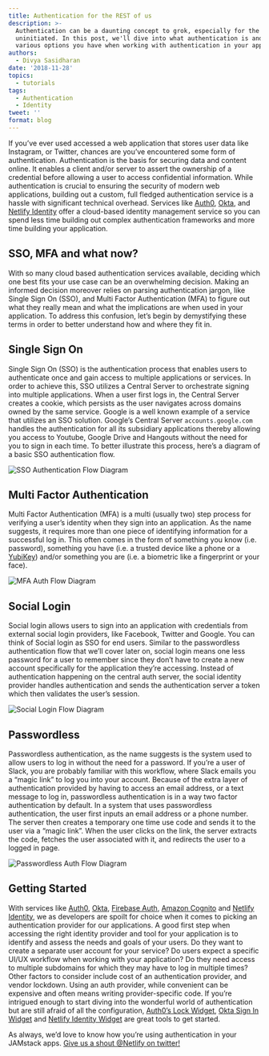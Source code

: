 ```yaml
---
title: Authentication for the REST of us
description: >-
  Authentication can be a daunting concept to grok, especially for the
  uninitiated. In this post, we'll dive into what authentication is and the
  various options you have when working with authentication in your apps.
authors:
  - Divya Sasidharan
date: '2018-11-28'
topics:
  - tutorials
tags:
  - Authentication
  - Identity
tweet: ''
format: blog
---
```

If you’ve ever used accessed a web application that stores user data like Instagram, or Twitter, chances are you’ve encountered some form of authentication. Authentication is the basis for securing data and content online. It enables a client and/or server to assert the ownership of a credential before allowing a user to access confidential information. While authentication is crucial to ensuring the security of modern web applications, building out a custom, full fledged authentication service is a hassle with significant technical overhead. Services like [Auth0](https://auth0.com/), [Okta](https://www.okta.com/), and [Netlify Identity](https://www.netlify.com/docs/identity/) offer a cloud-based identity management service so you can spend less time building out complex authentication frameworks and more time building your application.


## SSO, MFA and what now?  

With so many cloud based authentication services available, deciding which one best fits your use case can be an overwhelming decision. Making an informed decision moreover relies on parsing authentication jargon, like Single Sign On (SSO), and Multi Factor Authentication (MFA) to figure out what they really mean and what the implications are when used in your application. To address this confusion, let’s begin by demystifying these terms in order to better understand how and where they fit in. 

## Single Sign On

Single Sign On (SSO) is the authentication process that enables users to authenticate once and gain access to multiple applications or services. In order to achieve this, SSO utilizes a Central Server to orchestrate signing into multiple applications. When a user first logs in, the Central Server creates a cookie, which persists as the user navigates across domains owned by the same service. Google is a well known example of a service that utilizes an SSO solution. Google’s Central Server `accounts.google.com` handles the authentication for all its subsidiary applications thereby allowing you access to Youtube, Google Drive and Hangouts without the need for you to sign in each time. To better illustrate this process, here’s a diagram of a basic SSO authentication flow. 



![SSO Authentication Flow Diagram](/img/blog/auth-sso.png)



## Multi Factor Authentication

Multi Factor Authentication (MFA) is a multi (usually two) step process for verifying a user’s identity when they sign into an application. As the name suggests, it requires more than one piece of identifying information for a successful log in. This often comes in the form of something you know (i.e. password), something you have (i.e. a trusted device like a phone or a [YubiKey](https://www.yubico.com/)) and/or something you are (i.e. a biometric like a fingerprint or your face). 

![MFA Auth Flow Diagram](/img/blog/auth-mfa.png)



## Social Login

Social login allows users to sign into an application with credentials from external social login providers, like Facebook, Twitter and Google. You can think of Social login as SSO for end users. Similar to the passwordless authentication flow that we’ll cover later on, social login means one less password for a user to remember since they don’t have to create a new account specifically for the application they’re accessing. Instead of authentication happening on the central auth server, the social identity provider handles authentication and sends the authentication server a token which then validates the user’s session.


![Social Login Flow Diagram](/img/blog/auth-social.png)



## Passwordless

Passwordless authentication, as the name suggests is the system used to allow users to log in without the need for a password. If you’re a user of Slack, you are probably familiar with this workflow, where Slack emails you a “magic link” to log you into your account. Because of the extra layer of authentication provided by having to access an email address, or a text message to log in, passwordless authentication is in a way two factor authentication by default. In a system that uses passwordless authentication, the user first inputs an email address or a phone number. The server then creates a temporary one time use code and sends it to the user via a “magic link”. When the user clicks on the link, the server extracts the code, fetches the user associated with it, and redirects the user to a logged in page.


![Passwordless Auth Flow Diagram](/img/blog/auth-passwordless.png)


 

## Getting Started

With services like [Auth0](https://auth0.com/), [Okta](https://www.okta.com/), [Firebase Auth](https://firebase.google.com/docs/auth/), [Amazon Cognito](https://aws.amazon.com/cognito/) and [Netlify Identity](https://www.netlify.com/docs/identity/), we as developers are spoilt for choice when it comes to picking an authentication provider for our applications. A good first step when accessing the right identity provider and tool for your application is to identify and assess the needs and goals of your users. Do they want to create a separate user account for your service? Do users expect a specific UI/UX workflow when working with your application? Do they need access to multiple subdomains for which they may have to log in multiple times? Other factors to consider include cost of an authentication provider, and vendor lockdown. Using an auth provider, while convenient can be expensive and often means writing provider-specific code. If you’re intrigued enough to start diving into the wonderful world of authentication but are still afraid of all the configuration, [Auth0’s Lock Widget](https://auth0.com/lock), [Okta Sign In Widget](https://developer.okta.com/code/javascript/okta_sign-in_widget) and [Netlify Identity Widget](https://github.com/netlify/netlify-identity-widget) are great tools to get started. 

As always, we’d love to know how you’re using authentication in your JAMstack apps. [Give us a shout @Netlify on twitter!](https://twitter.com/Netlify)
